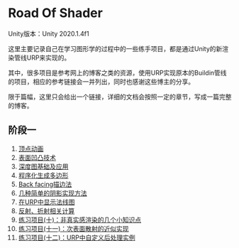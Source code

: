 # Road Of Shader

Unity版本：Unity 2020.1.4f1

这里主要记录自己在学习图形学的过程中的一些练手项目，都是通过Unity的新渲染管线URP来实现的。

其中，很多项目是参考网上的博客之类的资源，使用URP实现原本的Buildin管线的项目，相应的参考链接会一并列出，同时也感谢这些博主的分享。

限于篇幅，这里只会给出一个链接，详细的文档会按照一定的章节，写成一篇完整的博客。

## 阶段一

1. [顶点动画](https://bzyzhang.github.io/bzyzhang.github.io/2020/11/28/2020-11-28-%EF%BC%88%E4%B8%80%EF%BC%89%E9%A1%B6%E7%82%B9%E5%8A%A8%E7%94%BB/)
2. [表面凹凸技术](https://bzyzhang.github.io/bzyzhang.github.io/2020/11/29/2020-11-29-%EF%BC%88%E4%B8%89%EF%BC%89%E8%A1%A8%E9%9D%A2%E5%87%B9%E5%87%B8%E6%8A%80%E6%9C%AF/)
3. [深度图基础及应用](https://bzyzhang.github.io/bzyzhang.github.io/2020/12/01/2020-12-01-%EF%BC%88%E5%9B%9B%EF%BC%89%E6%B7%B1%E5%BA%A6%E5%9B%BE%E5%9F%BA%E7%A1%80%E5%8F%8A%E5%BA%94%E7%94%A8/)
4. [程序化生成多边形](https://bzyzhang.github.io/bzyzhang.github.io/2020/12/05/2020-12-05-%EF%BC%88%E4%BA%94%EF%BC%89%E7%A8%8B%E5%BA%8F%E5%8C%96%E7%94%9F%E6%88%90%E5%A4%9A%E8%BE%B9%E5%BD%A2/)
5. [Back facing描边法](https://bzyzhang.github.io/bzyzhang.github.io/2021/01/17/2021-01-17-%EF%BC%88%E5%85%AD%EF%BC%89Back%20facing%E6%8F%8F%E8%BE%B9%E6%B3%95/)
6. [几种简单的阴影实现方法](https://bzyzhang.github.io/bzyzhang.github.io/2021/01/20/2021-01-20-%EF%BC%88%E4%B8%83%EF%BC%89%E5%87%A0%E7%A7%8D%E7%AE%80%E5%8D%95%E7%9A%84%E9%98%B4%E5%BD%B1%E5%AE%9E%E7%8E%B0%E6%96%B9%E6%B3%95/)
7. [在URP中显示法线图](https://bzyzhang.github.io/bzyzhang.github.io/2021/01/23/2021-01-23-%EF%BC%88%E5%85%AB%EF%BC%89%E5%9C%A8URP%E4%B8%AD%E6%98%BE%E7%A4%BA%E6%B3%95%E7%BA%BF%E5%9B%BE/)
8. [反射、折射相关计算](https://bzyzhang.github.io/bzyzhang.github.io/2021/01/25/2021-01-25-%EF%BC%88%E4%B9%9D%EF%BC%89%E5%8F%8D%E5%B0%84%E3%80%81%E6%8A%98%E5%B0%84%E7%9B%B8%E5%85%B3%E8%AE%A1%E7%AE%97/)
9. [练习项目(十)：非真实感渲染的几个小知识点](https://bzyzhang.github.io/bzyzhang.github.io/2021/01/27/2021-01-27-%EF%BC%88%E5%8D%81%EF%BC%89%E9%9D%9E%E7%9C%9F%E5%AE%9E%E6%84%9F%E6%B8%B2%E6%9F%93%E7%9A%84%E5%87%A0%E4%B8%AA%E5%B0%8F%E7%9F%A5%E8%AF%86%E7%82%B9/)
10. [练习项目(十一)：次表面散射的近似实现](https://bzyzhang.github.io/bzyzhang.github.io/2021/01/30/2021-01-30-%EF%BC%88%E5%8D%81%E4%B8%80%EF%BC%89%E6%AC%A1%E8%A1%A8%E9%9D%A2%E6%95%A3%E5%B0%84%E7%9A%84%E8%BF%91%E4%BC%BC%E5%AE%9E%E7%8E%B0/)
11. [练习项目(十二)：URP中自定义后处理实例](https://bzyzhang.github.io/bzyzhang.github.io/2021/01/31/2021-01-31-%EF%BC%88%E5%8D%81%E4%BA%8C%EF%BC%89URP%E4%B8%AD%E8%87%AA%E5%AE%9A%E4%B9%89%E5%90%8E%E5%A4%84%E7%90%86%E5%AE%9E%E4%BE%8B/)

